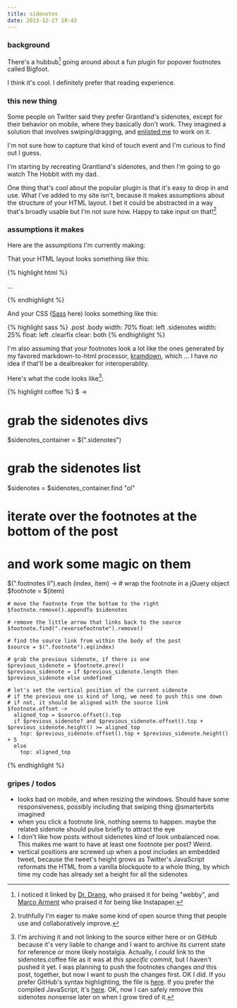 ```yaml
---
title: sidenotes
date: 2013-12-27 18:43
---
```


### background

There's a hubbub[^hubbub] going around about a fun plugin for popover footnotes called Bigfoot.

[^hubbub]: I noticed it linked by [Dr. Drang](http://www.leancrew.com/all-this/2013/12/tweaking-bigfoot-footnotes/), who praised it for being "webby", and [Marco Arment](http://www.marco.org/2013/12/15/bigfoot) who praised it for being like Instapaper.

I think it's cool. I definitely prefer that reading experience.

### this new thing

Some people on Twitter said they prefer Grantland's sidenotes, except for their behavior on mobile, where they basically don't work. They imagined a solution that involves swiping/dragging, and [enlisted me](https://twitter.com/RagingTBolt/statuses/416606618197843969) to work on it.

I'm not sure how to capture that kind of touch event and I'm curious to find out I guess.

I'm starting by recreating Grantland's sidenotes, and then I'm going to go watch The Hobbit with my dad.

One thing that's cool about the popular plugin is that it's easy to drop in and use. What I've added to my site isn't, because it makes assumptions about the structure of your HTML layout. I bet it could be abstracted in a way that's broadly usable but I'm not sure how. Happy to take input on that![^opensource]

[^opensource]: truthfully I'm eager to make some kind of open source thing that people use and collaboratively improve.

### assumptions it makes

Here are the assumptions I'm currently making:

That your HTML layout looks something like this:

{% highlight html %}
<div class="post">
  <div class="body">...</div>
  <div class="sidenotes"><ol></ol></div>
  <div class="clearfix"></div>
</div>
{% endhighlight %}

And your CSS ([Sass](http://sass-lang.com/) here) looks something like this:

{% highlight sass %}
.post
  .body
    width: 70%
    float: left
  .sidenotes
    width: 25%
    float: left
  .clearfix
    clear: both
{% endhighlight %}

I'm also assuming that your footnotes look a lot like the ones generated by my favored markdown-to-html processor, [kramdown](http://kramdown.gettalong.org/), which ... I have *no* idea if that'll be a dealbreaker for interoperablity.

Here's what the code looks like[^nostalgia]:

[^nostalgia]: I'm archiving it and not linking to the source either here or on GitHub because it's very liable to change and I want to archive its current state for reference or more likely nostalgia. Actually, I *could* link to the sidenotes.coffee file as it was at *this specific commit*, but I haven't pushed it yet. I was planning to push the footnotes changes *and* this post, together, but now I want to push the changes first. OK I did. If you prefer GitHub's syntax highlighting, the file is [here][ghcoffee]. If you prefer the compiled JavaScript, it's [here][ghjs]. OK, now I can safely remove this sidenotes nonsense later on when I grow tired of it.

[ghcoffee]: https://github.com/maxjacobson/maxjacobson.github.io/blob/aba3d7fe860880cf9bd1ae93b16652b11b5d5177/_coffee/sidenotes.coffee
[ghjs]: https://github.com/maxjacobson/maxjacobson.github.io/blob/aba3d7fe860880cf9bd1ae93b16652b11b5d5177/js/sidenotes.js

{% highlight coffee %}
$ ->
  # grab the sidenotes divs
  $sidenotes_container = $(".sidenotes")

  # grab the sidenotes list
  $sidenotes = $sidenotes_container.find "ol"

  # iterate over the footnotes at the bottom of the post
  # and work some magic on them
  $(".footnotes li").each (index, item) ->
    # wrap the footnote in a jQuery object
    $footnote = $(item)

    # move the footnote from the bottom to the right
    $footnote.remove().appendTo $sidenotes

    # remove the little arrow that links back to the source
    $footnote.find(".reversefootnote").remove()

    # find the source link from within the body of the post
    $source = $(".footnote").eq(index)

    # grab the previous sidenote, if there is one
    $previous_sidenote = $footnote.prev()
    $previous_sidenote = if $previous_sidenote.length then $previous_sidenote else undefined

    # let's set the vertical position of the current sidenote
    # if the previous one is kind of long, we need to push this one down
    # if not, it should be aligned with the source link
    $footnote.offset ->
      aligned_top = $source.offset().top
      if $previous_sidenote? and $previous_sidenote.offset().top + $previous_sidenote.height() >= aligned_top
        top: $previous_sidenote.offset().top + $previous_sidenote.height() + 5
      else
        top: aligned_top
{% endhighlight %}

### gripes / todos

* looks bad on mobile, and when resizing the windows. Should have some responsiveness, possibly including that swiping thing @smarterbits imagined
* when you click a footnote link, nothing seems to happen. maybe the related sidenote should pulse briefly to attract the eye
* I don't like how posts without sidenotes kind of look unbalanced now. This makes me want to have at least one footnote per post? Weird.
* vertical positions are screwed up when a post includes an embedded tweet, because the tweet's height grows as Twitter's JavaScript reformats the HTML from a vanilla blockquote to a whole thing, by which time my code has already set a height for all the sidenotes
